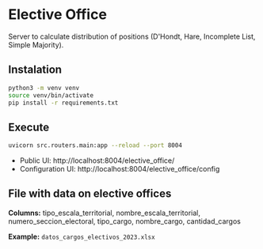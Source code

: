 # Elective Office

Server to calculate distribution of positions (D'Hondt, Hare, Incomplete List, Simple Majority).

## Instalation

```bash
python3 -m venv venv
source venv/bin/activate
pip install -r requirements.txt
```

## Execute

```bash
uvicorn src.routers.main:app --reload --port 8004
```

- Public UI: http://localhost:8004/elective_office/
- Configuration UI: http://localhost:8004/elective_office/config

## File with data on elective offices

**Columns:** tipo_escala_territorial, nombre_escala_territorial, numero_seccion_electoral, tipo_cargo, nombre_cargo, cantidad_cargos

**Example:** `datos_cargos_electivos_2023.xlsx`
